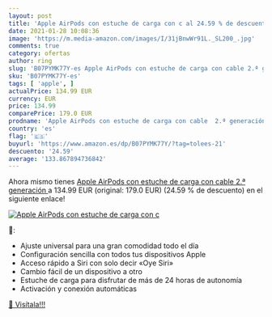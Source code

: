 ```yaml
---
layout: post
title: 'Apple AirPods con estuche de carga con c al 24.59 % de descuento'
date: 2021-01-28 10:08:36
image: 'https://m.media-amazon.com/images/I/31jBnwWr91L._SL200_.jpg'
comments: true
category: ofertas
author: ring
slug: 'B07PYMK77Y-es Apple AirPods con estuche de carga con cable 2.ª generación'
sku: 'B07PYMK77Y-es'
tags: [ 'apple', ]
actualPrice: 134.99 EUR
currency: EUR
price: 134.99
comparePrice: 179.0 EUR
prodname: 'Apple AirPods con estuche de carga con cable  2.ª generación '
country: 'es'
flag: '🇪🇸'
buyurl: 'https://www.amazon.es/dp/B07PYMK77Y/?tag=tolees-21'
descuento: '24.59'
average: '133.867894736842'
---
```


Ahora mismo tienes [Apple AirPods con estuche de carga con cable  2.ª generación ](https://www.amazon.es/dp/B07PYMK77Y/?tag=tolees-21) a 134.99 EUR (original: 179.0 EUR) (24.59 %  de descuento) en el siguiente enlace!

[![Apple AirPods con estuche de carga con c](https://m.media-amazon.com/images/I/31jBnwWr91L._SL200_.jpg)](https://www.amazon.es/dp/B07PYMK77Y/?tag=tolees-21)

🔎:

- Ajuste universal para una gran comodidad todo el día
- Configuración sencilla con todos tus dispositivos Apple
- Acceso rápido a Siri con solo decir «Oye Siri»
- Cambio fácil de un dispositivo a otro
- Estuche de carga para disfrutar de más de 24 horas de autonomía
- Activación y conexión automáticas

[🛒 Visítala!!!](https://www.amazon.es/dp/B07PYMK77Y/?tag=tolees-21)
